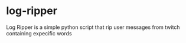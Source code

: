 # log-ripper
Log Ripper is a simple python script that rip user messages from twitch containing expecific words
